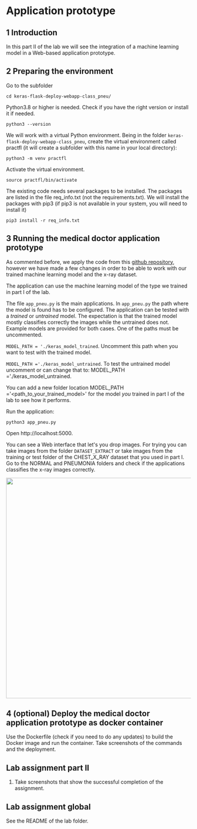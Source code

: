 # Application prototype

## 1 Introduction

In this part II of the lab we will see the integration of a machine learning model in a Web-based application prototype. 

## 2 Preparing the environment

Go to the subfolder 

    cd keras-flask-deploy-webapp-class_pneu/

Python3.8 or higher is needed. Check if you have the right version or install it if needed.

    python3 --version

We will work with a virtual Python environment. Being in the folder `keras-flask-deploy-webapp-class_pneu`, create the virtual environment called practfl (it will create a subfolder with this name in your local directory):

    python3 -m venv practfl 

Activate the virtual environment. 

    source practfl/bin/activate

The existing code needs several packages to be installed. The packages are listed in the file req_info.txt (not the requirements.txt). We will install the packages with pip3 (if pip3 is not available in your system, you will need to install it)

    pip3 install -r req_info.txt


## 3 Running the medical doctor application prototype

As commented before, we apply the code from this [github repository](https://github.com/imfing/keras-flask-deploy-webapp), however we have made a few changes in order to be able to work with our trained machine learning model and the x-ray dataset. 

The application can use the machine learning model of the type we trained in part I of the lab.

The file `app_pneu.py` is the main applications. In `app_pneu.py` the path where the model is found has to be configured. The application can be tested with a _trained_ or _untrained_ model. The expectation is that the trained model mostly classifies correctly the images while the untrained does not. Example models are provided for both cases. One of the paths must be uncommented.

`MODEL_PATH = './keras_model_trained`. Uncomment this path when you want to test with the trained model. 

`MODEL_PATH ='./keras_model_untrained`. To test the untrained model uncomment or can change that to: MODEL_PATH ='./keras_model_untrained.

You can add a new folder location MODEL_PATH ='<path_to_your_trained_model>' for the model _you_ trained in part I of the lab to see how it performs.

Run the application:

    python3 app_pneu.py

Open http://localhost:5000.  

You can see a Web interface that let's you drop images. For trying you can take images from the folder `DATASET_EXTRACT` or take images from the training or test folder of the CHEST_X_RAY dataset that you used in part I. Go to the NORMAL and PNEUMONIA folders and check if the applications classifies the x-ray images correctly. 

<!--!![classification](/uploads/80ce379ffbdd25883c5c7342c798974f/classification.png)-->

<p align="center">
<img src="/uploads/5da1a1350fe154a16697428d026a1d24/classification.png" width="600">
</p>

## 4 (optional) Deploy the medical doctor application prototype as docker container 

Use the Dockerfile (check if you need to do any updates) to build the Docker image and run the container.
Take screenshots of the commands and the deployment.

## Lab assignment part II 

1. Take screenshots that show the successful completion of the assignment.
<!--In order to demonstrate the previous steps:
Take a screenshot of the console where you run `app_pneu.py` after having classified an image. -->


## Lab assignment global
See the README of the lab folder.
